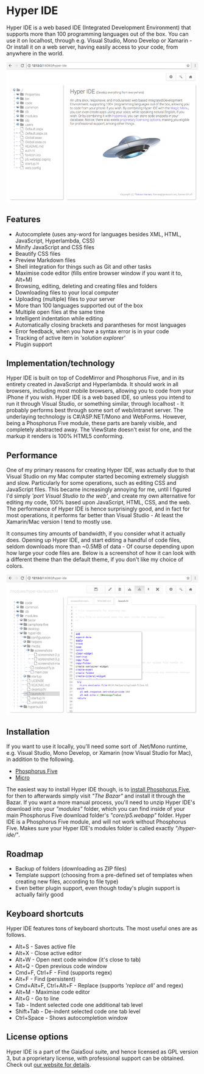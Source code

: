 # Hyper IDE

Hyper IDE is a web based IDE (Integrated Development Environment) that supports more than 100 programming 
languages out of the box. You can use it on localhost, through e.g. Visual Studio, Mono Develop or Xamarin -
Or install it on a web server, having easily access to your code, from anywhere in the world.

![screenshot](media/screenshots/screenshot-main.png)

## Features

* Autocomplete (uses any-word for languages besides XML, HTML, JavaScript, Hyperlambda, CSS)
* Minify JavaScript and CSS files
* Beautify CSS files
* Preview Markdown files
* Shell integration for things such as Git and other tasks
* Maximise code editor (fills entire browser window if you want it to, Alt+M)
* Browsing, editing, deleting and creating files and folders
* Downloading files to your local computer
* Uploading (multiple) files to your server
* More than 100 languages supported out of the box
* Multiple open files at the same time
* Intelligent indentation while editing
* Automatically closing brackets and parantheses for most languages
* Error feedback, when you have a syntax error is in your code
* Tracking of active item in _'solution explorer'_
* Plugin support

## Implementation/technology

Hyper IDE is built on top of CodeMirror and Phosphorus Five, and in its entirety created in JavaScript 
and Hyperlambda. It should work in all browsers, including most mobile browsers, allowing you to code 
from your iPhone if you wish. Hyper IDE is a web based IDE, so unless you intend to run it through Visual 
Studio, or something similar, through localhost - It probably performs best through some sort of web/intranet 
server. The underlaying technology is C#/ASP.NET/Mono and WebForms. However, being a Phosphorus Five module, 
these parts are barely visible, and completely abstracted away. The ViewState doesn't exist for one, and
the markup it renders is 100% HTML5 conforming.

## Performance

One of my primary reasons for creating Hyper IDE, was actually due to that Visual Studio on my Mac 
computer started becoming extremely sluggish and slow. Particularly for some operations, such as editing
CSS and JavaScript files. This became increasingly annoying for me, until I figured I'd 
simply *'port Visual Studio to the web'*, and create my own alternative for editing my code, 100% 
based upon JavaScript, HTML, CSS, and the web. The performance of Hyper IDE is hence surprisingly good, 
and in fact for most operations, it performs far better than Visual Studio - At least the Xamarin/Mac 
version I tend to mostly use.

It consumes tiny amounts of bandwidth, if you consider what it actually does. Opening
up Hyper IDE, and start editing a handful of code files, seldom downloads more than  ~0.5MB of data -
Of course depending upon how large your code files are. Below is a screenshot of how 
it can look with a different theme than the default theme, if you don't like my choice of colors.

![screenshot](media/screenshots/screenshot-secondary.png)

## Installation

If you want to use it locally, you'll need some sort of .Net/Mono runtime, e.g. Visual Studio, Mono Develop,
or Xamarin (now Visual Studio for Mac), in addition to the following.

* [Phosphorus Five](https://github.com/polterguy/phosphorusfive)
* [Micro](https://github.com/polterguy/micro)

The easiest way to install Hyper IDE though, is to [install Phosphorus Five](https://github.com/polterguy/phosphorusfive/releases),
for then to afterwards simply visit _"The Bazar"_ and install it through the Bazar. If you want a more 
manual process, you'll need to unzip Hyper IDE's download into your _"modules"_ folder, which you can 
find inside of your main Phosphorus Five download folder's _"core/p5.webapp"_ folder. Hyper IDE is
a Phosphorus Five module, and will not work without Phosphorus Five. Makes sure your Hyper IDE's modules folder
is called exactly _"/hyper-ide/"_.

## Roadmap

* Backup of folders (downloading as ZIP files)
* Template support (choosing from a pre-defined set of templates when creating new files, according to file type)
* Even better plugin support, even though today's plugin support is actually fairly good

## Keyboard shortcuts

Hyper IDE features tons of keyboard shortcuts. The most useful ones are as follows.

* Alt+S - Saves active file
* Alt+X - Close active editor
* Alt+W - Open next code window (it's close to tab)
* Alt+Q - Open previous code window
* Cmd+F, Ctrl+F - Find (supports regex)
* Alt+F - Find (persistent)
* Cmd+Alt+F, Ctrl+Alt+F - Replace (supports _'replace all'_ and regex)
* Alt+M - Maximise code editor
* Alt+G - Go to line
* Tab - Indent selected code one additional tab level
* Shift+Tab - De-indent selected code one tab level
* Ctrl+Space - Shows autocompletion window

## License options

Hyper IDE is a part of the GaiaSoul suite, and hence licensed as GPL version 3, but a proprietary license,
with professional support can be obtained. Check out [our website for details](https://gaiasoul.com/license).
